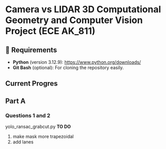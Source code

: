 # Camera vs LIDAR 3D Computational Geometry and Computer Vision Project (ECE AK_811)

## 🔧 Requirements
  
- **Python** (version 3.12.9): https://www.python.org/downloads/  
- **Git Bash** (optional): For cloning the repository easily.

## Current Progres

## Part A
### Questions 1 and 2
yolo_ransac_grabcut.py
**TO DO**
1. make mask more trapezoidal 
2. add lanes


